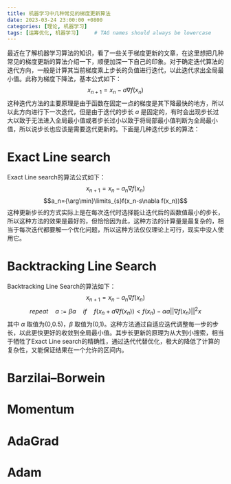 ```yaml
---
title: 机器学习中几种常见的梯度更新算法
date: 2023-03-24 23:00:00 +0800
categories: [理论, 机器学习]
tags: [运筹优化, 机器学习]     # TAG names should always be lowercase
---
```


最近在了解机器学习算法的知识，看了一些关于梯度更新的文章，在这里想把几种常见的梯度更新的算法介绍一下，顺便加深一下自己的印象。对于确定迭代算法的迭代方向，一般是计算其当前梯度乘上步长的负值进行迭代，以此迭代求出全局最小值。此称为梯度下降法，基本公式如下：
$$x_{n+1}=x_n-a\nabla f(x_n)$$
这种迭代方法的主要原理是由于函数在固定一点的梯度是其下降最快的地方，所以以此方向进行下一次迭代，但是由于迭代的步长 $a$ 是固定的，有时会出现步长过大以致于无法进入全局最小值或者步长过小以致于将局部最小值判断为全局最小值，所以说步长也应该是需要迭代更新的。下面是几种迭代步长的算法：

# Exact Line search

Exact Line search的算法公式如下：
$$x_{n+1}=x_n-a_n\nabla f(x_n)$$
$$a_n={\arg\min}\limits_{s}f(x_n-s\nabla f(x_n))$$
这种更新步长的方式实际上是在每次迭代时选择能让迭代后的函数值最小的步长，所以这种方法的效果是最好的，但恰恰因为此，这种方法的计算量是最复杂的，相当于每次迭代都要解一个优化问题，所以这种方法仅仅理论上可行，现实中没人使用它。

# Backtracking Line Search

Backtracking Line Search的算法如下：
$$x_{n+1}=x_n-a_n\nabla f(x_n)$$
$$repeat\quad a:=\beta a\quad if\quad f(x_n+a\nabla f(x_n))<f(x_n)-\alpha a||\nabla f(x_n)||^2 x$$
其中 $\alpha$ 取值为(0,0.5)，$\beta$ 取值为(0,1)。这种方法通过自适应迭代调整每一步的步长，以此更快更好的收敛到全局最小值。其步长更新的原理为从大到小搜索，相当于牺牲了Exact Line search的精确性，通过迭代代替优化，极大的降低了计算的复杂性，又能保证结果在一个允许的区间内。

# Barzilai–Borwein



# Momentum



# AdaGrad



# Adam




